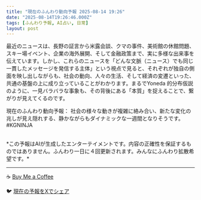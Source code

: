 ```yaml
---
title: "現在のふんわり動向予報 2025-08-14 19:26"
date: "2025-08-14T19:26:46.000Z"
tags: [ふんわり予報, AI占い, 日常]
layout: post
---
```


最近のニュースは、長野の証言から米露会談、クマの事件、美術館の休館問題、スキー場イベント、企業の海外展開、そして金融政策まで、実に多様な出来事を伝えています。しかし、これらのニュースを「どんな文脈（ニュース）でも同じ一貫したメッセージを発信する主体」という視点で見ると、それぞれが独自の側面を映し出しながらも、社会の動向、人々の生活、そして経済の変遷といった、共通の基盤の上に成り立っていることがわかります。まるでYoneda 的分布仮説のように、一見バラバラな事象も、その背後にある「本質」を捉えることで、繋がりが見えてくるのです。


現在のふんわり動向予報：
社会の様々な動きが複雑に絡み合い、新たな変化の兆しが見え隠れする、静かながらもダイナミックな一週間となりそうです。#KGNINJA

<br>
*この予報はAIが生成したエンターテイメントです。内容の正確性を保証するものではありません。ふんわり一日に４回更新されます。みんなにふんわり拡散希望です。*

---
☕️ [Buy Me a Coffee](https://www.buymeacoffee.com/kgninja)

🐦 [現在の予報をXでシェア](https://twitter.com/intent/tweet?text=%E7%8F%BE%E5%9C%A8%E3%81%AE%E3%81%B5%E3%82%93%E3%82%8F%E3%82%8A%E4%BA%88%E5%A0%B1%3A%20%E3%80%8C%E6%9C%80%E8%BF%91%E3%81%AE%E3%83%8B%E3%83%A5%E3%83%BC%E3%82%B9%E3%81%AF%E3%80%81%E9%95%B7%E9%87%8E%E3%81%AE%E8%A8%BC%E8%A8%80%E3%81%8B%E3%82%89%E7%B1%B3%E9%9C%B2%E4%BC%9A%E8%AB%87%E3%80%81%E3%82%AF%E3%83%9E%E3%81%AE%E4%BA%8B%E4%BB%B6%E3%80%81%E7%BE%8E%E8%A1%93%E9%A4%A8%E3%81%AE%E4%BC%91%E9%A4%A8%E5%95%8F%E9%A1%8C%E3%80%81%E3%82%B9%E3%82%AD%E3%83%BC%E5%A0%B4%E3%82%A4%E3%83%99%E3%83%B3%E3%83%88%E3%80%81%E4%BC%81%E6%A5%AD%E3%81%AE%E6%B5%B7%E5%A4%96%E5%B1%95%E9%96%8B%E3%80%81%E3%81%9D%E3%81%97%E3%81%A6%E9%87%91%E8%9E%8D%E6%94%BF%E7%AD%96%E3%81%BE%E3%81%A7%E3%80%81%E5%AE%9F%E3%81%AB%E5%A4%9A%E6%A7%98%E3%81%AA%E5%87%BA%E6%9D%A5%E4%BA%8B%E3%82%92%E4%BC%9D%E3%81%88%E3%81%A6%E3%81%84%E3%81%BE%E3%81%99%E3%80%82%E3%80%8D%23KGNINJA%20%E7%B6%9A%E3%81%8D%E3%81%AF%E3%83%96%E3%83%AD%E3%82%B0%E3%81%A7%EF%BC%81%F0%9F%91%87&url=https%3A%2F%2Fkg-ninja.github.io%2FFunwariyoso%2F)
